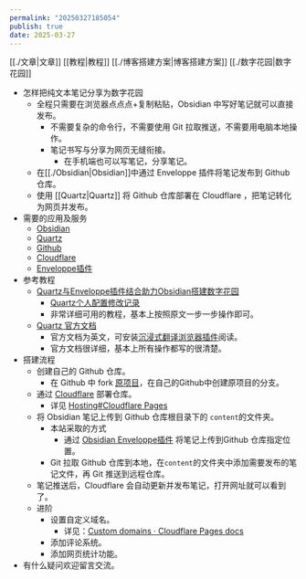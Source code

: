 ```yaml
---
permalink: "20250327185054"
publish: true
date: 2025-03-27
---
```

[[./文章|文章]] [[教程|教程]] [[./博客搭建方案|博客搭建方案]] [[./数字花园|数字花园]]  
  
- 怎样把纯文本笔记分享为数字花园  
	- 全程只需要在浏览器点点点+复制粘贴，Obsidian 中写好笔记就可以直接发布。  
		- 不需要复杂的命令行，不需要使用 Git 拉取推送，不需要用电脑本地操作。  
		- 笔记书写与分享为网页无缝衔接。  
			- 在手机端也可以写笔记，分享笔记。  
	- 在[[./Obsidian|Obsidian]]中通过 Enveloppe 插件将笔记发布到 Github 仓库。  
	- 使用 [[Quartz|Quartz]] 将 Github 仓库部署在 Cloudflare ，把笔记转化为网页并发布。  
- 需要的应用及服务  
	- [Obsidian](https://obsidian.md/)  
	- [Quartz](https://quartz.jzhao.xyz/)  
	- [Github](https://github.com)  
	- [Cloudflare](https://dash.cloudflare.com/)  
	- [Enveloppe插件](https://github.com/Enveloppe/obsidian-enveloppe)  
- 参考教程  
	- [Quartz与Enveloppe插件结合助力Obsidian搭建数字花园](https://lazyjack.12123123.xyz/%E5%85%B6%E5%AE%83%E8%B5%84%E6%BA%90/Obsidian/Quartz%E4%B8%8EEnveloppe%E6%8F%92%E4%BB%B6%E7%BB%93%E5%90%88%E5%8A%A9%E5%8A%9BObsidian%E6%90%AD%E5%BB%BA%E6%95%B0%E5%AD%97%E8%8A%B1%E5%9B%AD)  
		- [Quartz个人配置修改记录](https://lazyjack.12123123.xyz/%E5%85%B6%E5%AE%83%E8%B5%84%E6%BA%90/Obsidian/Quartz%E4%B8%AA%E4%BA%BA%E9%85%8D%E7%BD%AE%E4%BF%AE%E6%94%B9%E8%AE%B0%E5%BD%95)  
		- 非常详细可用的教程，基本上按照原文一步一步操作即可。  
	- [Quartz 官方文档](https://quartz.jzhao.xyz/)  
		- 官方文档为英文，可安装[沉浸式翻译浏览器插件](https://immersivetranslate.com/zh-Hans/)阅读。  
		- 官方文档很详细，基本上所有操作都写的很清楚。  
- 搭建流程  
	- 创建自己的 Github 仓库。  
		- 在 Github 中 fork [原项目](https://github.com/jackyzha0/quartz)，在自己的Github中创建原项目的分支。  
	- 通过 [Cloudflare](https://dash.cloudflare.com/) 部署仓库。  
		- 详见 [Hosting#Cloudflare Pages](https://quartz.jzhao.xyz/hosting#cloudflare-pages)  
	- 将 Obsidian 笔记上传到 Github 仓库根目录下的 `content`的文件夹。  
		- 本站采取的方式  
			- 通过 [Obsidian Enveloppe插件](https://github.com/Enveloppe/obsidian-enveloppe) 将笔记上传到Github 仓库指定位置。  
		- Git 拉取 Github 仓库到本地，在`content`的文件夹中添加需要发布的笔记文件，再 Git 推送到远程仓库。  
	- 笔记推送后，Cloudflare 会自动更新并发布笔记，打开网址就可以看到了。  
	- 进阶  
		- 设置自定义域名。  
			- 详见：[Custom domains · Cloudflare Pages docs](https://developers.cloudflare.com/pages/configuration/custom-domains/)  
		- 添加评论系统。  
		- 添加网页统计功能。  
- 有什么疑问欢迎留言交流。  
